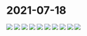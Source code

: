 # 2021-07-18

<page-tags text="发布于：2021-07-18"></page-tags>


<image-container>
  <img preview="0" src="http://wangleant.com/turtle-source/IMG_20210718_183413.jpg"/>
</image-container>
<image-container>
  <img preview="0" src="http://wangleant.com/turtle-source/IMG_20210718_183520.jpg"/>
</image-container>
<image-container>
  <img preview="0" src="http://wangleant.com/turtle-source/IMG_20210718_183628.jpg"/>
</image-container>
<image-container>
  <img preview="0" src="http://wangleant.com/turtle-source/IMG_20210718_183921.jpg"/>
</image-container>
<image-container>
  <img preview="0" src="http://wangleant.com/turtle-source/IMG_20210718_183939.jpg"/>
</image-container>
<image-container>
  <img preview="0" src="http://wangleant.com/turtle-source/IMG_20210718_183954.jpg"/>
</image-container>
<image-container>
  <img preview="0" src="http://wangleant.com/turtle-source/IMG_20210718_184026.jpg"/>
</image-container>
<image-container>
  <img preview="0" src="http://wangleant.com/turtle-source/IMG_20210718_184032.jpg"/>
</image-container>
<image-container>
  <img preview="0" src="http://wangleant.com/turtle-source/IMG_20210718_184046.jpg"/>
</image-container>
<image-container>
  <img preview="0" src="http://wangleant.com/turtle-source/IMG_20210718_184118.jpg"/>
</image-container>